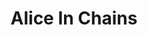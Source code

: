 ---
title: "Alice In Chains"
summary: "Alice in Chains is an American rock band formed in Seattle, Washington, in 1987. Since 2006, the band's lineup has comprised vocalist/guitarists Jerry Cantrell and William DuVall, bassist Mike Inez and drummer Sean Kinney. Vocalist Layne Staley and bassist Mike Starr are former members of the band. The band took its name from Staley's previous group, Alice N' Chains. Often associated with grunge music, Alice in Chains' sound and style is deeply rooted in heavy metal music. The band is known for its distinctive vocal style, which often included the harmonized vocals between Staley and Cantrell , making Alice in Chains a two-vocal band.
Alice in Chains rose to international fame as part of the grunge movement of the early 1990s, along with other Seattle bands such as Nirvana, Pearl Jam, and Soundgarden. They achieved success during the era with the albums Facelift , Dirt and Alice in Chains , as well as the EP Jar of Flies . The band was plagued by extended inactivity from 1996 onward, largely due to Staley's substance abuse, which resulted in his death in 2002 and caused the band to go on hiatus. Alice in Chains regrouped in 2005, with DuVall joining in 2006 as rhythm guitarist and later sharing lead vocal duties, and the band has since released three more albums: Black Gives Way to Blue , The Devil Put Dinosaurs Here and Rainier Fog .
Since its formation, Alice in Chains has released six studio albums, three EPs, three live albums, four compilations, two DVDs, 43 music videos and 32 singles. The band has sold more than 30 million records worldwide, and over 20 million records in the US alone. The band has had 18 Top 10 songs on Billboard's Mainstream Rock Tracks chart and 5 No. 1 hits, and has received eleven Grammy Award nominations. The band was ranked number 34 on VH1's 100 Greatest Artists of Hard Rock and as the 15th greatest live band by Hit Parader."
image: "alice-in-chains.jpg"
apple_music_artist_url: "https://music.apple.com/gb/artist/alice-in-chains/462221"
wikipedia_url: "https://en.wikipedia.org/wiki/Alice_in_Chains"
---